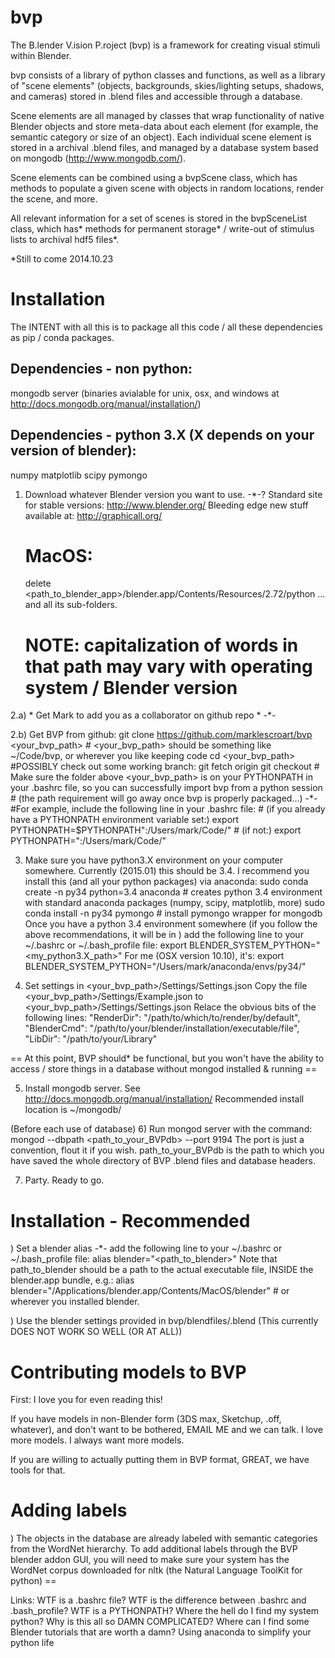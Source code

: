 bvp
===

The B.lender V.ision P.roject (bvp) is a framework for creating visual stimuli within Blender. 

bvp consists of a library of python classes and functions, as well as a library of "scene 
elements" (objects, backgrounds, skies/lighting setups, shadows, and cameras) stored in 
.blend files and accessible through a database.

Scene elements are all managed by classes that wrap functionality of native Blender 
objects and store meta-data about each element (for example, the semantic category or
size of an object). Each individual scene element is stored in a archival .blend files, 
and managed by a database system based on mongodb (http://www.mongodb.com/).

Scene elements can be combined using a bvpScene class, which has methods to populate a 
given scene with objects in random locations, render the scene, and more.

All relevant information for a set of scenes is stored in the bvpSceneList 
class, which has* methods for permanent storage* / write-out of stimulus lists to 
archival hdf5 files*. 

*Still to come 2014.10.23



Installation
============

The INTENT with all this is to package all this code / all these dependencies as pip / conda packages. 

## Dependencies - non python:
mongodb server (binaries avialable for unix, osx, and windows at http://docs.mongodb.org/manual/installation/)

## Dependencies - python 3.X (X depends on your version of blender):
numpy 
matplotlib 
scipy
pymongo

1) Download whatever Blender version you want to use. -*-?
    Standard site for stable versions: http://www.blender.org/
    Bleeding edge new stuff available at: http://graphicall.org/
    # MacOS:
    delete <path_to_blender_app>/blender.app/Contents/Resources/2.72/python
    ... and all its sub-folders.
    # NOTE: capitalization of words in that path may vary with operating system / Blender version

2.a) * Get Mark to add you as a collaborator on github repo * -*-

2.b) Get BVP from github: git clone https://github.com/marklescroart/bvp <your_bvp_path>
    # <your_bvp_path> should be something like ~/Code/bvp, or wherever you like keeping code
    cd <your_bvp_path>
    #POSSIBLY check out some working branch:
    git fetch origin <branchname>
    git checkout <branchname>
    # Make sure the folder above <your_bvp_path> is on your PYTHONPATH in your .bashrc file, so you can successfully import bvp from a python session
    # (the path requirement will go away once bvp is properly packaged...) -*-
    #For example, include the following line in your .bashrc file:
    # (if you already have a PYTHONPATH environment variable set:)
    export PYTHONPATH=$PYTHONPATH":/Users/mark/Code/" 
    # (if not:)
    export PYTHONPATH=":/Users/mark/Code/"

3) Make sure you have python3.X environment on your computer somewhere. Currently (2015.01) this should be 3.4. 
    I recommend you install this (and all your python packages) via anaconda:
    sudo conda create -n py34 python=3.4 anaconda  # creates python 3.4 environment with standard anaconda packages (numpy, scipy, matplotlib, more)
    sudo conda install -n py34 pymongo # install pymongo wrapper for mongodb
    Once you have a python 3.4 environment somewhere (if you follow the above recommendations,
    it will be in ) add the following line to your ~/.bashrc or ~/.bash_profile file:
    export BLENDER_SYSTEM_PYTHON="<my_python3.X_path>"
    For me (OSX version 10.10), it's: 
    export BLENDER_SYSTEM_PYTHON="/Users/mark/anaconda/envs/py34/"

4) Set settings in <your_bvp_path>/Settings/Settings.json
    Copy the file <your_bvp_path>/Settings/Example.json to <your_bvp_path>/Settings/Settings.json
    Relace the obvious bits of the following lines: 
    "RenderDir": "/path/to/which/to/render/by/default", 
    "BlenderCmd": "/path/to/your/blender/installation/executable/file", 
    "LibDir": "/path/to/your/Library" 

== At this point, BVP should* be functional, but you won't have the ability to access / store things in a database without mongod installed & running ==

5) Install mongodb server. 
    See http://docs.mongodb.org/manual/installation/
    Recommended install location is ~/mongodb/

(Before each use of database)
6) Run mongod server with the command: 
    mongod --dbpath <path_to_your_BVPdb> --port 9194
    The port is just a convention, flout it if you wish. 
    path_to_your_BVPdb is the path to which you have saved the whole directory of BVP .blend files and database headers. 

7) Party. Ready to go.

Installation - Recommended
==========================
) Set a blender alias -*-
    add the following line to your ~/.bashrc or ~/.bash_profile file:
    alias blender="<path_to_blender>"
    Note that path_to_blender should be a path to the actual executable file, INSIDE the blender.app bundle, e.g.:
    alias blender="/Applications/blender.app/Contents/MacOS/blender" # or wherever you installed blender.

) Use the blender settings provided in bvp/blendfiles/<blah>.blend (This currently DOES NOT WORK SO WELL (OR AT ALL))


Contributing models to BVP
==========================
First: I love you for even reading this! 

If you have models in non-Blender form (3DS max, Sketchup, .off, whatever), and don't want to be bothered, EMAIL ME and we can talk. I love more models. I always want more models. 

If you are willing to actually putting them in BVP format, GREAT, we have tools for that. 


Adding labels
=============

) The objects in the database are already labeled with semantic categories from the WordNet hierarchy. To add additional labels through the BVP blender addon GUI, you will need to make sure your system has the WordNet corpus downloaded for nltk (the Natural Language ToolKit for python) ==

Links: 
WTF is a .bashrc file?
WTF is the difference between .bashrc and .bash_profile?
WTF is a PYTHONPATH?
Where the hell do I find my system python?
Why is this all so DAMN COMPLICATED?
Where can I find some Blender tutorials that are worth a damn? 
Using anaconda to simplify your python life

